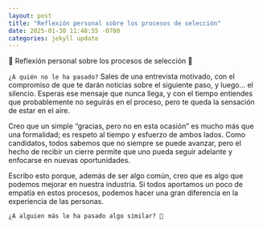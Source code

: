 ```yaml
---
layout: post
title: "Reflexión personal sobre los procesos de selección"
date: 2025-01-30 11:48:55 -0700
categories: jekyll update
---
```


💭 Reflexión personal sobre los procesos de selección 💭

`¿A quién no le ha pasado?` Sales de una entrevista motivado, con el compromiso de que te darán noticias sobre el siguiente paso, y luego… el silencio. Esperas ese mensaje que nunca llega, y con el tiempo entiendes que probablemente no seguirás en el proceso, pero te queda la sensación de estar en el aire.

Creo que un simple “gracias, pero no en esta ocasión” es mucho más que una formalidad; es respeto al tiempo y esfuerzo de ambos lados. Como candidatos, todos sabemos que no siempre se puede avanzar, pero el hecho de recibir un cierre permite que uno pueda seguir adelante y enfocarse en nuevas oportunidades.

Escribo esto porque, además de ser algo común, creo que es algo que podemos mejorar en nuestra industria. Si todos aportamos un poco de empatía en estos procesos, podemos hacer una gran diferencia en la experiencia de las personas.

`¿A alguien más le ha pasado algo similar? 🙂`

